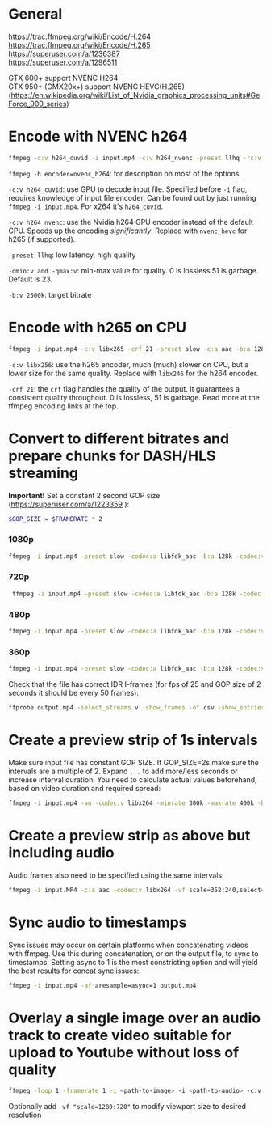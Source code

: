 # General
https://trac.ffmpeg.org/wiki/Encode/H.264  
https://trac.ffmpeg.org/wiki/Encode/H.265  
https://superuser.com/a/1236387  
https://superuser.com/a/1296511  

GTX 600+ support NVENC H264  
GTX 950+ (GMX20x+) support NVENC HEVC(H.265) (https://en.wikipedia.org/wiki/List_of_Nvidia_graphics_processing_units#GeForce_900_series)  


# Encode with NVENC h264
```bash
ffmpeg -c:v h264_cuvid -i input.mp4 -c:v h264_nvenc -preset llhq -rc:v vbr_minqp -qmin:v 20 -qmax:v 23 -b:v 2500k -maxrate:v 4000k -profile:v high -c:a aac -b:a 128k output.mp4
```
`ffmpeg -h encoder=nvenc_h264`: for description on most of the options.

`-c:v h264_cuvid`: use GPU to decode input file. Specified before `-i` flag, requires knowledge of input file encoder. Can be found out by just running `ffmpeg -i input.mp4`. For x264 it's `h264_cuvid`.

`-c:v h264_nvenc`: use the Nvidia h264 GPU encoder instead of the default CPU. Speeds up the encoding _significantly_. Replace with `nvenc_hevc` for h265 (if supported).

`-preset llhq`: low latency, high quality

`-qmin:v and -qmax:v`: min-max value for quality. 0 is lossless 51 is garbage. Default is 23.

`-b:v 2500k`: target bitrate

# Encode with h265 on CPU
```bash
ffmpeg -i input.mp4 -c:v libx265 -crf 21 -preset slow -c:a aac -b:a 128k output.mp4
```

`-c:v libx256`: use the h265 encoder, much (much) slower on CPU, but a lower size for the same quality. Replace with `libx246` for the h264 encoder.

`-crf 21`: the `crf` flag handles the quality of the output. It guarantees a consistent quality throughout. 0 is lossless, 51 is garbage. Read more at the ffmpeg encoding links at the top.

# Convert to different bitrates and prepare chunks for DASH/HLS streaming
**Important!** Set a constant 2 second GOP size (https://superuser.com/a/1223359
):  
```bash
$GOP_SIZE = $FRAMERATE * 2
```

### **1080p**
```bash
ffmpeg -i input.mp4 -preset slow -codec:a libfdk_aac -b:a 128k -codec:v libx264 -pix_fmt yuv420p -b:v 4500k -minrate 4500k -maxrate 9000k -bufsize 9000k -vf scale=-1:1080 -force_key_frames "expr:eq(mod(n,$GOP_SIZE),0)" -x264opts rc-lookahead=$GOP_SIZE:keyint=2*$GOP_SIZE:min-keyint=$GOP_SIZE output_1080p.mp4
```

### 720p
```bash
 ffmpeg -i input.mp4 -preset slow -codec:a libfdk_aac -b:a 128k -codec:v libx264 -pix_fmt yuv420p -b:v 2500k -minrate 1500k -maxrate 4000k -bufsize 5000k -vf scale=-1:720 -force_key_frames "expr:eq(mod(n,$GOP_SIZE),0)" -x264opts rc-lookahead=$GOP_SIZE:keyint=2*$GOP_SIZE:min-keyint=$GOP_SIZE output_720p.mp4
```

### 480p
```bash
ffmpeg -i input.mp4 -preset slow -codec:a libfdk_aac -b:a 128k -codec:v libx264 -pix_fmt yuv420p -b:v 1000k -minrate 500k -maxrate 2000k -bufsize 2000k -vf scale=854:480 -force_key_frames "expr:eq(mod(n,$GOP_SIZE),0)" -x264opts rc-lookahead=$GOP_SIZE:keyint=2*$GOP_SIZE:min-keyint=$GOP_SIZE output_480p.mp4
```

### 360p
```bash
ffmpeg -i input.mp4 -preset slow -codec:a libfdk_aac -b:a 128k -codec:v libx264 -pix_fmt yuv420p -b:v 750k -minrate 400k -maxrate 1000k -bufsize 1500k -vf scale=-1:360 -force_key_frames "expr:eq(mod(n,$GOP_SIZE),0)" -x264opts rc-lookahead=$GOP_SIZE:keyint=2*$GOP_SIZE:min-keyint=$GOP_SIZE output_360p.mp4
```

Check that the file has correct IDR I-frames (for fps of 25 and GOP size of 2 seconds it should be every 50 frames):
```bash
ffprobe output.mp4 -select_streams v -show_frames -of csv -show_entries frame=coded_picture_number,key_frame,pict_type
```

# Create a preview strip of 1s intervals
Make sure input file has constant GOP SIZE. If GOP_SIZE=2s make sure the intervals are a multiple of 2. Expand `...` to add more/less seconds or increase interval duration. You need to calculate actual values beforehand, based on video duration and required spread:
```bash
ffmpeg -i input.mp4 -an -codec:v libx264 -minrate 300k -maxrate 400k -bufsize 500k -vf scale=352:240,select='between(t\,18\,19)+between(t\,34\,35)+...',setpts=N/FRAME_RATE/TB -t 10 output.mp4
```

# Create a preview strip as above but including audio
Audio frames also need to be specified using the same intervals:
```bash
ffmpeg -i input.MP4 -c:a aac -codec:v libx264 -vf scale=352:240,select='between(t\,18\,19)+between(t\,34\,35)+...',setpts=N/FRAME_RATE/TB -af "aselect='between(t\,18\,19)+between(t\,34\,35)+...',asetpts=N/FRAME_RATE/TB" output.mp4
```

# Sync audio to timestamps
Sync issues may occur on certain platforms when concatenating videos with ffmpeg. Use this during concatenation, or on the output file, to sync to timestamps. Setting async to 1 is the most constricting option and will yield the best results for concat sync issues:
```bash
ffmpeg -i input.mp4 -af aresample=async=1 output.mp4
```

# Overlay a single image over an audio track to create video suitable for upload to Youtube without loss of quality
```bash
ffmpeg -loop 1 -framerate 1 -i <path-to-image> -i <path-to-audio> -c:v libx264 -preset veryslow -crf 0 -c:a copy -shortest output.mkv
```
Optionally add `-vf "scale=1280:720"` to modify viewport size to desired resolution
